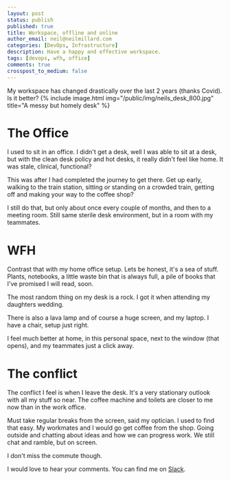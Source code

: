 ```yaml
---
layout: post
status: publish
published: true
title: Workspace, offline and online
author_email: neil@neilmillard.com
categories: [DevOps, Infrastructure]
description: Have a happy and effective workspace.
tags: [devops, wfh, office]
comments: true
crosspost_to_medium: false
---
```

My workspace has changed drastically over the last 2 years (thanks Covid). Is it better?
{% include image.html
img="/public/img/neils_desk_800.jpg"
title="A messy but homely desk" %}

The Office
==========

I used to sit in an office. I didn't get a desk, well I was able to sit at a desk, but with the clean desk policy
and hot desks, it really didn't feel like home. It was stale, clinical, functional?

This was after I had completed the journey to get there. Get up early, walking to the train station, sitting or standing
on a crowded train, getting off and making your way to the coffee shop?

I still do that, but only about once every couple of months, and then to a meeting room. Still same sterile desk
environment, but in a room with my teammates.

WFH
===

Contrast that with my home office setup. Lets be honest, it's a sea of stuff. Plants, notebooks, a little waste bin
that is always full, a pile of books that I've promised I will read, soon.

The most random thing on my desk is a rock. I got it when attending my daughters wedding.

There is also a lava lamp and of course a huge screen, and my laptop. I have a chair, setup just right.

I feel much better at home, in this personal space, next to the window (that opens), and my teammates just a click away.

The conflict
=======

The conflict I feel is when I leave the desk. It's a very stationary outlook with all my stuff so near. The coffee
machine and toilets are closer to me now than in the work office.

Must take regular breaks from the screen, said my optician. I used to find that easy. My workmates and I would go get
coffee from the shop. Going outside and chatting about ideas and how we can progress work. We still chat and ramble,
but on screen.




I don't miss the commute though.

I would love to hear your comments. You can find me on [Slack]({{site.data.slack.invite}}).
